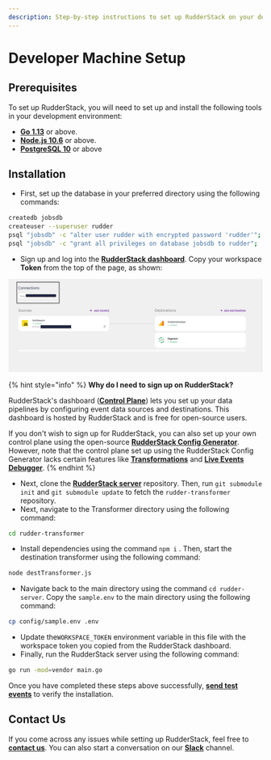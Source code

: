 ```yaml
---
description: Step-by-step instructions to set up RudderStack on your developer machine.
---
```


# Developer Machine Setup

## Prerequisites

To set up RudderStack, you will need to set up and install the following tools in your development environment:

* [**Go 1.13**](https://golang.org/dl/) or above.
* [**Node.js 10.6**](https://nodejs.org/en/download/) or above.
* [**PostgreSQL 10**](https://www.postgresql.org/download/) or above

## Installation

* First, set up the database in your preferred directory using the following commands:

```bash
createdb jobsdb
createuser --superuser rudder
psql "jobsdb" -c "alter user rudder with encrypted password 'rudder'";
psql "jobsdb" -c "grant all privileges on database jobsdb to rudder";
```

* Sign up and log into the [**RudderStack dashboard**](https://app.rudderlabs.com/signup). Copy your workspace **Token** from the top of the page, as shown:

![](../../.gitbook/assets/screen-shot-2021-07-01-at-5.36.15-pm%20%283%29.png)

{% hint style="info" %}
**Why do I need to sign up on RudderStack?** 

RudderStack's dashboard \([**Control Plane**](https://docs.rudderstack.com/get-started/rudderstack-architecture#control-plane)\) lets you set up your data pipelines by configuring event data sources and destinations. This dashboard is hosted by RudderStack and is free for open-source users. 

If you don't wish to sign up for RudderStack, you can also set up your own control plane using the open-source [**RudderStack Config Generator**](../../user-guides/how-to-guides/rudderstack-config-generator.md). However, note that the control plane set up using the RudderStack Config Generator lacks certain features like [**Transformations**](../../adding-a-new-user-transformation-in-rudderstack/) and [**Live Events Debugger**](../../user-guides/how-to-guides/live-destination-event-debugger.md).
{% endhint %}

* Next, clone the [**RudderStack server**](https://github.com/rudderlabs/rudder-server) repository. Then, run `git submodule init` and `git submodule update` to fetch the `rudder-transformer` repository.  
* Next, navigate to the Transformer directory using the following command:

```bash
cd rudder-transformer
```

* Install dependencies using the command `npm i` . Then, start the destination transformer using the following command:

```bash
node destTransformer.js
```

* Navigate back to the main directory using the command `cd rudder-server`. Copy the `sample.env` to the main directory using the following command:

```bash
cp config/sample.env .env
```

* Update the`WORKSPACE_TOKEN` environment variable in this file with the workspace token you copied from the RudderStack dashboard. 
* Finally, run the RudderStack server using the following command:

```bash
go run -mod=vendor main.go
```

Once you have completed these steps above successfully, [**send test events**](https://docs.rudderstack.com/get-started/installing-and-setting-up-rudderstack#sending-test-events-to-verify-the-installation) to verify the installation.

## Contact Us

If you come across any issues while setting up RudderStack, feel free to [**contact us**](mailto:%20docs@rudderstack.com). You can also start a conversation on our [**Slack**](https://resources.rudderstack.com/join-rudderstack-slack) channel.

